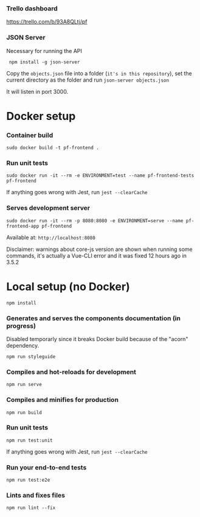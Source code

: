 ### Trello dashboard
https://trello.com/b/93A8QLtj/pf                           

### JSON Server

Necessary for running the API

`
npm install -g json-server`

Copy the `objects.json` file into a folder (`it's in this repository`), set the current directory as the folder and run
``
json-server objects.json
``

It will listen in port 3000.

# Docker setup

### Container build
```
sudo docker build -t pf-frontend . 
```

### Run unit tests
```
sudo docker run -it --rm -e ENVIRONMENT=test --name pf-frontend-tests pf-frontend
```
If anything goes wrong with Jest, run `jest --clearCache`

### Serves development server
```
sudo docker run -it --rm -p 8080:8080 -e ENVIRONMENT=serve --name pf-frontend-app pf-frontend
```

Available at: `http://localhost:8080`

Disclaimer: warnings about core-js version are shown when running some commands, it's actually a Vue-CLI error and it was fixed 12 hours ago in 3.5.2 

# Local setup (no Docker)
```
npm install
```

### Generates and serves the components documentation (in progress) 

Disabled temporarly since it breaks Docker build because of the "acorn" dependency.

```
npm run styleguide
```

### Compiles and hot-reloads for development
```
npm run serve
```

### Compiles and minifies for production
```
npm run build
```

### Run unit tests
```
npm run test:unit
```



If anything goes wrong with Jest, run `jest --clearCache`

### Run your end-to-end tests
```
npm run test:e2e
```

### Lints and fixes files
```
npm run lint --fix
```

